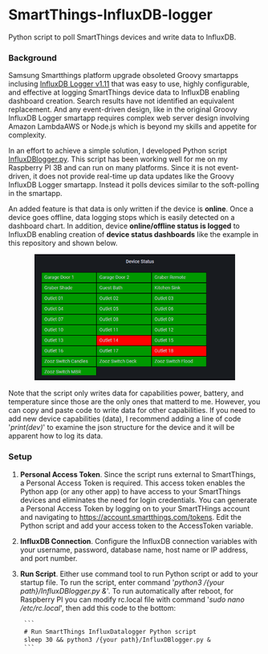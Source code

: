 # SmartThings-InfluxDB-logger
Python script to poll SmartThings devices and write data to InfluxDB.

### Background
Samsung Smartthings platform upgrade obsoleted Groovy smartapps inclusing [InfluxDB Logger v1.11](https://github.com/codersaur/SmartThings) that was easy to use, highly configurable, and effective at logging SmartThings device data to InfluxDB enabling dashboard creation.  Search results have not identified an equivalent replacement.  And any event-driven design, like in the original Groovy InfluxDB Logger smartapp requires complex web server design involving Amazon LambdaAWS or Node.js which is beyond my skills and appetite for complexity.

In an effort to achieve a simple solution, I developed Python script [InfluxDBlogger.py](../main/InfluxDBlogger.py).  This script has been working well for me on my Raspberry PI 3B and can run on many platforms.  Since it is not event-driven, it does not provide real-time up data updates like the Groovy InfluxDB Logger smartapp.  Instead it polls devices similar to the soft-polling in the smartapp.

An added feature is that data is only written if the device is **online**.  Once a device goes offline, data logging stops which is easily detected on a dashboard chart.  In addition, device **online/offline status is logged** to InfluxDB enabling creation of **device status dashboards** like the example in this repository and shown below.

<p align="center"><img src="https://github.com/AllegrettoA/SmartThings-InfluxDB-logger/blob/main/Example%20Device%20Status%20Dashboard.png" width="400"></p>

Note that the script only writes data for capabilities power, battery, and temperature since those are the only ones that matterd to me.  However, you can copy and paste code to write data for other capabilities.  If you need to add new device capabilities (data), I recommend adding a line of code '*print(dev)*' to examine the json structure for the device and it will be apparent how to log its data.

### Setup
1. **Personal Access Token**.  Since the script runs external to SmartThings, a Personal Access Token is required.  This access token enables the Python app (or any other app) to have access to your SmartThings devices and eliminates the need for login credentials.  You can generate a Personal Access Token by logging on to your SmartTHings account and navigating to https://account.smartthings.com/tokens.  Edit the Python script and add your access token to the AccessToken variable.

2. **InfluxDB Connection**.  Configure the InfluxDB connection variables with your username, password, database name, host name or IP address, and port number.

3. **Run Script**.  Either use command tool to run Python script or add to your startup file.  To run the script, enter command '*python3 /{your path}/InfluxDBlogger.py &*'.  To run automatically after reboot, for Raspberry PI you can modify rc.local file with command '*sudo nano /etc/rc.local*', then add this code to the bottom:

        ```
        # Run SmartThings InfluxDatalogger Python script
        sleep 30 && python3 /{your path}/InfluxDBlogger.py &
        ```
